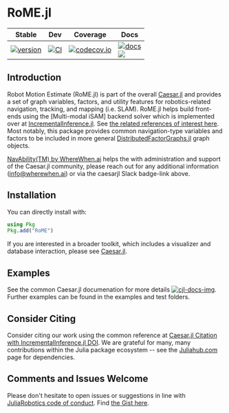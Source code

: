 # RoME.jl

| Stable | Dev | Coverage | Docs |
|--------|-----|----------|------|
| [![version][rjl-ver-img]][rjl-releases] | [![CI][rjl-ci-dev-img]][rjl-ci-dev-url] | [![codecov.io][rjl-cov-img]][rjl-cov-url] | [![docs][cjl-docs-img]][cjl-docs-url] <br> [![][caesar-slack-badge]][caesar-slack] |


## Introduction

Robot Motion Estimate (RoME.jl) is part of the overall [Caesar.jl][cjl-url] and provides a set of graph variables, factors, and utility features for robotics-related navigation, tracking, and mapping (i.e. SLAM).  RoME.jl helps build front-ends using the [Multi-modal iSAM] backend solver which is implemented over at [IncrementalInference.jl][iif-url].  See [the related references of interest here](http://www.juliarobotics.org/Caesar.jl/latest/refs/literature/).  Most notably, this package provides common navigation-type variables and factors to be included in more general [DistributedFactorGraphs.jl](https://github.com/JuliaRobotics/DistributedFactorGraphs.jl) graph objects.

[NavAbility(TM) by WhereWhen.ai](http://www.wherewhen.ai) helps the with administration and support of the Caesar.jl community, please reach out for any additional information (info@wherewhen.ai) or via the caesarjl Slack badge-link above.
## Installation

You can directly install with:

```julia
using Pkg
Pkg.add("RoME")
```

If you are interested in a broader toolkit, which includes a visualizer and database interaction, please see [Caesar.jl][cjl-url].

## Examples

See the common Caesar.jl documenation for more details [![cjl-docs-img]][cjl-docs-url].  Further examples can be found in the examples and test folders.
## Consider Citing

Consider citing our work using the common reference at [Caesar.jl Citation with IncrementalInference.jl DOI](https://github.com/JuliaRobotics/Caesar.jl#contributors).  We are grateful for many, many contributions within the Julia package ecosystem -- see the [Juliahub.com](https://juliahub.com/ui/Packages/RoME/VVxXB) page for dependencies.

## Comments and Issues Welcome

Please don't hesitate to open issues or suggestions in line with [JuliaRobotics code of conduct](https://github.com/JuliaRobotics/administration/blob/master/code_of_conduct.md).  Find [the Gist here](https://gist.github.com/dehann/5f943d833f5fb06f4e00a2f4fb9f945a).

<!-- md variables duplicated in Caesar.jl README -->
[rjl-url]: http://www.github.com/JuliaRobotics/RoME.jl
[rjl-cov-img]: https://codecov.io/github/JuliaRobotics/RoME.jl/coverage.svg?branch=master
[rjl-cov-url]: https://codecov.io/github/JuliaRobotics/RoME.jl?branch=master
[rjl-ci-dev-img]: https://github.com/JuliaRobotics/RoME.jl/actions/workflows/ci.yml/badge.svg
[rjl-ci-dev-url]: https://github.com/JuliaRobotics/RoME.jl/actions/workflows/ci.yml?query=branch%3Amaster
[rjl-ver-img]: https://juliahub.com/docs/RoME/version.svg
[rjl-milestones]: https://github.com/JuliaRobotics/RoME.jl/milestones
[rjl-releases]: https://github.com/JuliaRobotics/RoME.jl/releases
[rjl-juliahub]: https://juliahub.com/ui/Packages/RoME/VVxXB

[iif-url]: https://github.com/JuliaRobotics/IncrementalInference.jl

[cjl-url]: https://github.com/JuliaRobotics/Caesar.jl
[cjl-docs-img]: https://img.shields.io/badge/docs-latest-blue.svg
[cjl-docs-url]: http://juliarobotics.github.io/Caesar.jl/latest/
[caesar-slack-badge]: https://img.shields.io/badge/Caesarjl-Slack-green.svg?style=popout
[caesar-slack]: https://join.slack.com/t/caesarjl/shared_invite/zt-ucs06bwg-y2tEbddwX1vR18MASnOLsw

